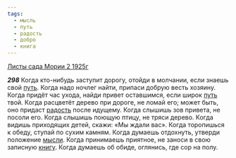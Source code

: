 ```yaml
---
tags:
  - мысль
  - путь
  - радость
  - добро
  - книга
---
```


[Листы сада Мории 2 1925г](/agni/1925)

___298___
Когда кто-нибудь заступит дорогу, отойди в молчании, если знаешь свой [путь](/tag/#путь). Когда надо ночлег найти, припаси добрую весть хозяину. Когда придёт час ухода, найди привет оставшимся, если широк [путь](/tag/#путь) твой. Когда расцветёт дерево при дороге, не ломай его; может быть, оно придаст [радость](/tag/#радость) после идущему. Когда слышишь зов привета, не посоли его. Когда слышишь поющую птицу, не тряси дерево. Когда видишь приходящих детей, скажи: «Мы ждали вас». Когда торопишься к обеду, ступай по сухим камням. Когда думаешь отдохнуть, утверди положение [мысли](/tag/#мысль). Когда принимаешь приятное, не заноси в свою записную [книгу](/tag/#книга). Когда думаешь об обиде, оглянись, где сор на полу.   

